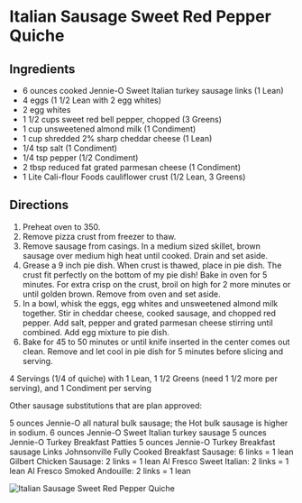 # Italian Sausage Sweet Red Pepper Quiche

## Ingredients
* 6 ounces cooked Jennie-O Sweet Italian turkey sausage links (1 Lean)
* 4 eggs (1 1/2 Lean with 2 egg whites)
* 2 egg whites
* 1 1/2 cups sweet red bell pepper, chopped (3 Greens)
* 1 cup unsweetened almond milk (1 Condiment)
* 1 cup shredded 2% sharp cheddar cheese (1 Lean)
* 1/4 tsp salt (1 Condiment)
* 1/4 tsp pepper (1/2 Condiment)
* 2 tbsp reduced fat grated parmesan cheese (1 Condiment)
* 1 Lite Cali-flour Foods cauliflower crust (1/2 Lean, 3 Greens)

## Directions
1. Preheat oven to 350.
2. Remove pizza crust from freezer to thaw.
3. Remove sausage from casings. In a medium sized skillet, brown sausage over medium high heat until cooked. Drain and set aside.
4. Grease a 9 inch pie dish. When crust is thawed, place in pie dish. The crust fit perfectly on the bottom of my pie dish! Bake in oven for 5 minutes. For extra crisp on the crust, broil on high for 2 more minutes or until golden brown. Remove from oven and set aside.
5. In a bowl, whisk the eggs, egg whites and unsweetened almond milk together. Stir in cheddar cheese, cooked sausage, and chopped red pepper. Add salt, pepper and grated parmesan cheese stirring until combined. Add egg mixture to pie dish.
6. Bake for 45 to 50 minutes or until knife inserted in the center comes out clean. Remove and let cool in pie dish for 5 minutes before slicing and serving.

4 Servings (1/4 of quiche) with
1 Lean, 1 1/2 Greens (need 1 1/2 more per serving), and 1 Condiment per serving

Other sausage substitutions that are plan approved:

5 ounces Jennie-O all natural bulk sausage; the Hot bulk sausage is higher in sodium.
6 ounces Jennie-O Sweet Italian turkey sausage
5 ounces Jennie-O Turkey Breakfast Patties
5 ounces Jennie-O Turkey Breakfast sausage Links
Johnsonville Fully Cooked Breakfast Sausage: 6 links = 1 lean
Gilbert Chicken Sausage: 2 links = 1 lean
Al Fresco Sweet Italian: 2 links = 1 lean
Al Fresco Smoked Andouille: 2 links = 1 lean

![Italian Sausage Sweet Red Pepper Quiche](images/Italian%20Sausage%20Sweet%20Red%20Pepper%20Quiche.png)


